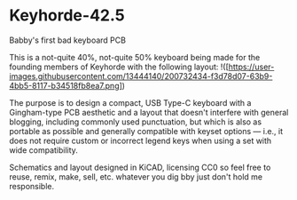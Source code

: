# Keyhorde-42.5
Babby's first bad keyboard PCB

This is a not-quite 40%, not-quite 50% keyboard being made for the founding members of Keyhorde with the following layout:
!([https://user-images.githubusercontent.com/13444140/200732434-f3d78d07-63b9-4bb5-8117-b34518fb8ea7.png])

The purpose is to design a compact, USB Type-C keyboard with a Gingham-type PCB aesthetic and a layout that doesn't interfere with general blogging, including commonly used punctuation, but which is also as portable as possible and generally compatible with keyset options — i.e., it does not require custom or incorrect legend keys when using a set with wide compatibility. 

Schematics and layout designed in KiCAD, licensing CC0 so feel free to reuse, remix, make, sell, etc. whatever you dig bby just don't hold me responsible. 
